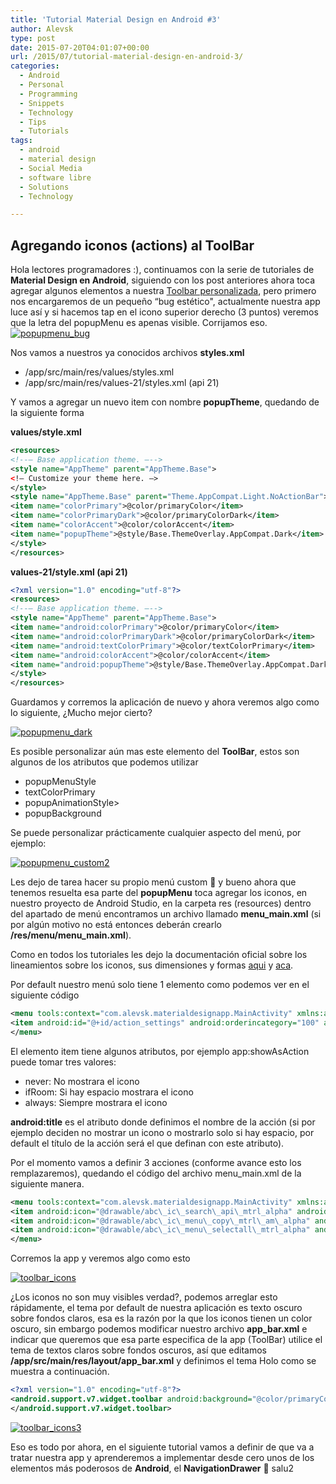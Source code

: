 ```yaml
---
title: 'Tutorial Material Design en Android #3'
author: Alevsk
type: post
date: 2015-07-20T04:01:07+00:00
url: /2015/07/tutorial-material-design-en-android-3/
categories:
  - Android
  - Personal
  - Programming
  - Snippets
  - Technology
  - Tips
  - Tutorials
tags:
  - android
  - material design
  - Social Media
  - software libre
  - Solutions
  - Technology

---
```

## Agregando iconos (actions) al ToolBar

Hola lectores programadores :), continuamos con la serie de tutoriales de **Material Design en Android**, siguiendo con los post anteriores ahora toca agregar algunos elementos a nuestra [Toolbar personalizada][1], pero primero nos encargaremos de un pequeño “bug estético", actualmente nuestra app luce así y si hacemos tap en el icono superior derecho (3 puntos) veremos que la letra del popupMenu es apenas visible. Corrijamos eso.  
[![popupmenu_bug](/images/popupmenu_bug.jpg)](http://www.alevsk.com/2015/07/tutorial-material-design-en-android-3/popupmenu_bug/)

Nos vamos a nuestros ya conocidos archivos **styles.xml**

  * /app/src/main/res/values/styles.xml
  * /app/src/main/res/values-21/styles.xml (api 21)

Y vamos a agregar un nuevo item con nombre **popupTheme**, quedando de la siguiente forma

**values/style.xml**  
```xml
<resources>
<!--– Base application theme. –-->
<style name="AppTheme" parent="AppTheme.Base">  
<!– Customize your theme here. –>  
</style>
<style name="AppTheme.Base" parent="Theme.AppCompat.Light.NoActionBar">  
<item name="colorPrimary">@color/primaryColor</item>  
<item name="colorPrimaryDark">@color/primaryColorDark</item>  
<item name="colorAccent">@color/colorAccent</item>  
<item name="popupTheme">@style/Base.ThemeOverlay.AppCompat.Dark</item>  
</style>
</resources>
```

**values-21/style.xml (api 21)**  
```xml
<?xml version="1.0" encoding="utf-8"?>
<resources>
<!--– Base application theme. –-->
<style name="AppTheme" parent="AppTheme.Base">  
<item name="android:colorPrimary">@color/primaryColor</item>  
<item name="android:colorPrimaryDark">@color/primaryColorDark</item>  
<item name="android:textColorPrimary">@color/textColorPrimary</item>  
<item name="android:colorAccent">@color/colorAccent</item>  
<item name="android:popupTheme">@style/Base.ThemeOverlay.AppCompat.Dark</item>  
</style>
</resources>
```

Guardamos y corremos la aplicación de nuevo y ahora veremos algo como lo siguiente, ¿Mucho mejor cierto?

[![popupmenu_dark](/images/popupmenu_dark.jpg)](http://www.alevsk.com/2015/07/tutorial-material-design-en-android-3/popupmenu_dark/)

Es posible personalizar aún mas este elemento del **ToolBar**, estos son algunos de los atributos que podemos utilizar

  * popupMenuStyle
  * textColorPrimary
  * popupAnimationStyle>
  * popupBackground

Se puede personalizar prácticamente cualquier aspecto del menú, por ejemplo:

[![popupmenu_custom2](/images/popupmenu_custom2.jpg)](http://www.alevsk.com/2015/07/tutorial-material-design-en-android-3/popupmenu_custom2/)

Les dejo de tarea hacer su propio menú custom 🙂 y bueno ahora que tenemos resuelta esa parte del **popupMenu** toca agregar los iconos, en nuestro proyecto de Android Studio, en la carpeta res (resources) dentro del apartado de menú encontramos un archivo llamado **menu_main.xml** (si por algún motivo no está entonces deberán crearlo **/res/menu/menu_main.xml**).

Como en todos los tutoriales les dejo la documentación oficial sobre los lineamientos sobre los iconos, sus dimensiones y formas [aqui](http://www.google.com.mx/design/spec/style/icons.html#) y [aca](http://www.google.com.mx/design/spec/layout/metrics-keylines.html#).

Por default nuestro menú solo tiene 1 elemento como podemos ver en el siguiente código

```xml
<menu tools:context="com.alevsk.materialdesignapp.MainActivity" xmlns:android="http://schemas.android.com/apk/res/android" xmlns:app="http://schemas.android.com/apk/res-auto" xmlns:tools="http://schemas.android.com/tools">
<item android:id="@+id/action_settings" android:orderincategory="100" android:title="@string/action_settings" app:showasaction="never"></item>
</menu>
```

El elemento item tiene algunos atributos, por ejemplo app:showAsAction puede tomar tres valores:

  * never: No mostrara el icono
  * ifRoom: Si hay espacio mostrara el icono
  * always: Siempre mostrara el icono

**android:title** es el atributo donde definimos el nombre de la acción (si por ejemplo deciden no mostrar un icono o mostrarlo solo si hay espacio, por default el título de la acción será el que definan con este atributo).

Por el momento vamos a definir 3 acciones (conforme avance esto los remplazaremos), quedando el código del archivo menu_main.xml de la siguiente manera.

```xml
<menu tools:context="com.alevsk.materialdesignapp.MainActivity" xmlns:android="http://schemas.android.com/apk/res/android" xmlns:app="http://schemas.android.com/apk/res-auto" xmlns:tools="http://schemas.android.com/tools">
<item android:icon="@drawable/abc\_ic\_search\_api\_mtrl_alpha" android:id="@+id/action_search" android:orderincategory="1" android:title="Busqueda" app:showasaction="always"></item>
<item android:icon="@drawable/abc\_ic\_menu\_copy\_mtrl\_am\_alpha" android:id="@+id/action_copy" android:orderincategory="2" android:title="Copiar" app:showasaction="always"></item>
<item android:icon="@drawable/abc\_ic\_menu\_selectall\_mtrl_alpha" android:id="@+id/action_selectall" android:orderincategory="3" android:title="Seleccionar todo" app:showasaction="always"></item>
</menu>
```

Corremos la app y veremos algo como esto

[![toolbar_icons](/images/toolbar_icons.jpg)](http://www.alevsk.com/2015/07/tutorial-material-design-en-android-3/toolbar_icons/)

¿Los iconos no son muy visibles verdad?, podemos arreglar esto rápidamente, el tema por default de nuestra aplicación es texto oscuro sobre fondos claros, esa es la razón por la que los iconos tienen un color oscuro, sin embargo podemos modificar nuestro archivo **app_bar.xml** e indicar que queremos que esa parte especifica de la app (ToolBar) utilice el tema de textos claros sobre fondos oscuros, así que editamos **/app/src/main/res/layout/app_bar.xml** y definimos el tema Holo como se muestra a continuación.

```xml
<?xml version="1.0" encoding="utf-8"?>
<android.support.v7.widget.toolbar android:background="@color/primaryColor" android:layout\_height="wrap\_content" android:layout\_width="match\_parent" app:theme="@style/Theme.AppCompat.NoActionBar" xmlns:android="http://schemas.android.com/apk/res/android" xmlns:app="http://schemas.android.com/apk/res-auto">
</android.support.v7.widget.toolbar>
```

[![toolbar_icons3](/images/toolbar_icons3.jpg)](http://www.alevsk.com/2015/07/tutorial-material-design-en-android-3/toolbar_icons3/)

Eso es todo por ahora, en el siguiente tutorial vamos a definir de que va a tratar nuestra app y aprenderemos a implementar desde cero unos de los elementos más poderosos de **Android**, el **NavigationDrawer** 🙂 salu2

 [1]: http://www.alevsk.com/2015/06/tutorial-material-desing-en-android-2/